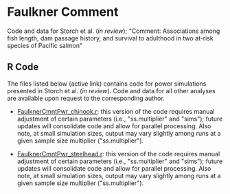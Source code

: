 # Faulkner Comment
Code and data for Storch et al. (*in review*); "Comment: Associations among fish length, dam passage history, and survival to adulthood in two at-risk species of Pacific salmon" 

## R Code
The files listed below (active link) contains code for power simulations presented in Storch et al. (*in review*).  Code and data for all other analyses are available upon request to the corresponding author.

* [FaulknerCmntPwr_chinook.r](https://github.com/FishPC/FaulknerReview/blob/main/readmetest):  this version of the code requires manual adjustment of certain parameters (i.e., "ss.multiplier" and "sims"); future updates will consolidate code and allow for parallel processing.  Also note, at small simulation sizes, output may vary slightly among runs at a given sample size multiplier ("ss.multiplier").

* [FaulknerCmntPwr_steelhead.r](https://github.com/FishPC/FaulknerReview/blob/main/readmetest):  this version of the code requires manual adjustment of certain parameters (i.e., "ss.multiplier" and "sims"); future updates will consolidate code and allow for parallel processing.  Also note, at small simulation sizes, output may vary slightly among runs at a given sample size multiplier ("ss.multiplier").
